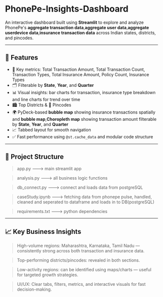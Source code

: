 # PhonePe-Insights-Dashboard

An interactive dashboard built using **Streamlit** to explore and analyze PhonePe's **aggregate transaction data**,**aggregate user data**,**aggregate userdevice data**,**insurance transaction data** across Indian states, districts, and pincodes.

---

## 🚀 Features

- 📌 Key metrics: Total Transaction Amount, Total Transaction Count, Transaction Types, Total Insurance Amount, Policy Count, Insurance Types
- 🗂️ Filterable by **State**, **Year**, and **Quarter**
- 📊 Visual insights: bar charts for transaction, insurance type breakdown and line charts for trend over time
- 🏙️ Top Districts & 📮 Pincodes
- 🌍 PyDeck-based **bubble map** showing insurance transactions spatially and **bubble map**,**Choropleth map** showing transaction amount filterable by **State**, **Year**, and **Quarter**
- 📈 Tabbed layout for smooth navigation
- ✅ Fast performance using `@st.cache_data` and modular code structure

---

## 📂 Project Structure

> app.py ---> main streamlit app

> analysis.py ---> all business logic functions

> db_connect.py ---> connect and loads data from postgreSQL

> caseStudy.ipynb ---> fetching data from phonepe pulse, handled, cleaned and seperated to dataframe and loads in to DB(postgreSQL)

> requirements.txt ---> python dependencies

---

## 📈 Key Business Insights

> High-volume regions: Maharashtra, Karnataka, Tamil Nadu — consistently strong across both transaction and insurance data.

> Top-performing districts/pincodes: revealed in both sections.

> Low-activity regions: can be identified using maps/charts — useful for targeted growth strategies.

> UI/UX: Clear tabs, filters, metrics, and interactive visuals for fast decision-making.

